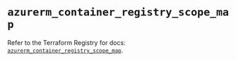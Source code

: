 # `azurerm_container_registry_scope_map`

Refer to the Terraform Registry for docs: [`azurerm_container_registry_scope_map`](https://registry.terraform.io/providers/hashicorp/azurerm/4.6.0/docs/resources/container_registry_scope_map).
